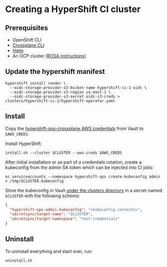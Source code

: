 # Creating a HyperShift CI cluster

## Prerequisites

- OpenShift CLI
- [Crossplane CLI](https://crossplane.io/docs/v1.6/getting-started/install-configure.html#install-crossplane-cli)
- [Helm](https://helm.sh/)
- An OCP cluster ([ROSA instructions](https://www.rosaworkshop.io/rosa/2-deploy/#automatic-mode))

## Update the hypershift manifest
```shell
hypershift install render \
  --oidc-storage-provider-s3-bucket-name hypershift-ci-1-oidc \
  --oidc-storage-provider-s3-region us-east-1 \
  --oidc-storage-provider-s3-secret oidc-s3-creds > clusters/hypershift-ci-1/hypershift-operator.yaml
```

## Install

Copy the [hypershift-ops-crossplane AWS credentials](https://vault.ci.openshift.org/ui/vault/secrets/kv/show/selfservice/hypershift-team/ops/hypershift-ops-crossplane) from Vault to `$AWS_CREDS`.

Install HyperShift:

```shell
install.sh --cluster $CLUSTER --aws-creds $AWS_CREDS
```

After initial installation or as part of a credentials rotation, create a
kubeconfig from the admin SA token which can be injected into CI jobs:

```shell
oc serviceaccounts --namespace hypershift-ops create-kubeconfig admin > /tmp/$CLUSTER.kubeconfig
```

Store the kubeconfig in Vault [under the clusters directory](https://vault.ci.openshift.org/ui/vault/secrets/kv/list/selfservice/hypershift-team/ops/clusters/) in a secret named `$CLUSTER` with the following schema:

```json
{
  "hypershift-ops-admin.kubeconfig": "<kubeconfig contents>",
  "secretsync/target-name": "$CLUSTER",
  "secretsync/target-namespace": "test-credentials"
}
```

## Uninstall

To uninstall everything and start over, run:

```shell
uninstall.sh
```
